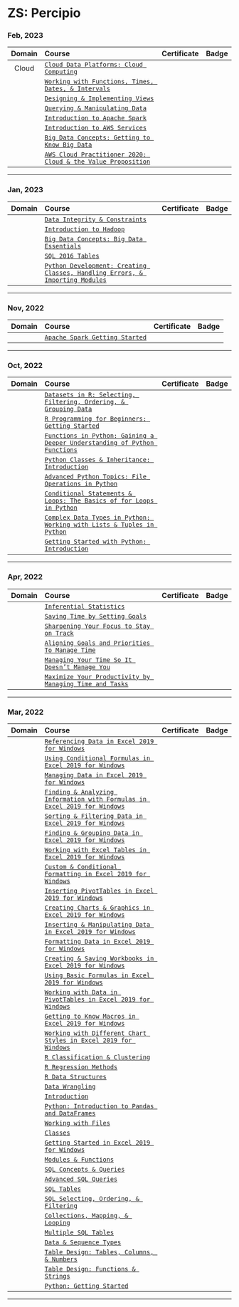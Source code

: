 # ZS: Percipio
### **Feb, 2023**
|**Domain**|**Course**|**Certificate**|**Badge**|
|:--------:|:---------|:-------------:|:-------:|
| Cloud | [`Cloud Data Platforms: Cloud Computing`](https://skillsoft.digitalbadges.skillsoft.com/ff49d51b-5fd5-4351-9b60-aec1e4936214) | | |
| | [`Working with Functions, Times, Dates, & Intervals`](https://skillsoft.digitalbadges.skillsoft.com/3994e60a-cf69-4187-b1b3-bd06f049bb8c) | | |
| | [`Designing & Implementing Views`](https://skillsoft.digitalbadges.skillsoft.com/9c68de3b-cfa3-40c3-b750-5e38b76d4b84) | | |
| | [`Querying & Manipulating Data`](https://skillsoft.digitalbadges.skillsoft.com/a0e17400-1473-43c8-98cf-4176bfb04bcb) | | |
| | [`Introduction to Apache Spark`](https://skillsoft.digitalbadges.skillsoft.com/33757123-24ef-4804-b04b-a88ebb62f1d8) | | |
| | [`Introduction to AWS Services`](https://skillsoft.digitalbadges.skillsoft.com/740acbe3-ff9f-43c0-85c3-190b74e50745) | | |
| | [`Big Data Concepts: Getting to Know Big Data`](https://skillsoft.digitalbadges.skillsoft.com/b1d5bfcb-bf77-4efd-9d09-dbd32d42bd5a) | | |
| | [`AWS Cloud Practitioner 2020: Cloud & the Value Proposition`](https://skillsoft.digitalbadges.skillsoft.com/6b27c559-1cc6-4504-93e5-922889f63e5b) | | |
---
### **Jan, 2023**
|**Domain**|**Course**|**Certificate**|**Badge**|
|:--------:|:---------|:-------------:|:-------:|
| | [`Data Integrity & Constraints`](https://skillsoft.digitalbadges.skillsoft.com/bb00df4e-6403-4327-8711-049e7c612859) | | |
| | [`Introduction to Hadoop`](https://skillsoft.digitalbadges.skillsoft.com/bea1e7e0-89ed-46dd-8c31-153988138eb6) | | |
| | [`Big Data Concepts: Big Data Essentials`](https://skillsoft.digitalbadges.skillsoft.com/b5c93b08-4d9e-489a-b2fb-053ed87250c6) | | |
| | [`SQL 2016 Tables`](https://skillsoft.digitalbadges.skillsoft.com/8af40e90-09d5-4a9a-881f-9f5654bfcdb1) | | |
| | [`Python Development: Creating Classes, Handling Errors, & Importing Modules`](https://skillsoft.digitalbadges.skillsoft.com/6d9e6812-0c08-4dfc-b2da-3e0747a9219d) | | |
---
### **Nov, 2022**
|**Domain**|**Course**|**Certificate**|**Badge**|
|:--------:|:---------|:-------------:|:-------:|
| | [`Apache Spark Getting Started`](https://skillsoft.digitalbadges.skillsoft.com/fe9b6e3b-9434-400c-9bc4-69e9a746cb41) | | |
---
### **Oct, 2022**
|**Domain**|**Course**|**Certificate**|**Badge**|
|:--------:|:---------|:-------------:|:-------:|
| | [`Datasets in R: Selecting, Filtering, Ordering, & Grouping Data`](https://skillsoft.digitalbadges.skillsoft.com/29bfe954-22eb-4d0a-bb2e-c14ae00fe0d2) | | |
| | [`R Programming for Beginners: Getting Started`](https://skillsoft.digitalbadges.skillsoft.com/2abbe37c-9807-4dae-9faf-d675247add93) | | |
| | [`Functions in Python: Gaining a Deeper Understanding of Python Functions`](https://skillsoft.digitalbadges.skillsoft.com/93f3b9dd-b406-4566-b925-804b7cd03b46) | | |
| | [`Python Classes & Inheritance: Introduction`](https://skillsoft.digitalbadges.skillsoft.com/c48c61b0-3d99-4baf-8398-a260679aab6b) | | |
| | [`Advanced Python Topics: File Operations in Python`](https://skillsoft.digitalbadges.skillsoft.com/fe17ab9d-ac2d-4bbd-b8b3-3ff39893131c) | | |
| | [`Conditional Statements & Loops: The Basics of for Loops in Python`](https://skillsoft.digitalbadges.skillsoft.com/9d681801-7133-43a4-9896-5b9b55c3bb4c) | | |
| | [`Complex Data Types in Python: Working with Lists & Tuples in Python`](https://skillsoft.digitalbadges.skillsoft.com/cc960b13-1103-4031-babe-90950c1f0b65) | | |
| | [`Getting Started with Python: Introduction`](https://skillsoft.digitalbadges.skillsoft.com/12060326-9761-43f4-a30b-9830fe5ce160) | | |
---
### **Apr, 2022**
|**Domain**|**Course**|**Certificate**|**Badge**|
|:--------:|:---------|:-------------:|:-------:|
| | [`Inferential Statistics`](https://skillsoft.digitalbadges.skillsoft.com/b4e87aba-2ca3-4d34-b1d1-90aa64e29a42) | | |
| | [`Saving Time by Setting Goals`](https://skillsoft.digitalbadges.skillsoft.com/48c84a9a-335a-466d-aae4-e8dd2cbd58ff) | | |
| | [`Sharpening Your Focus to Stay on Track`](https://skillsoft.digitalbadges.skillsoft.com/38419bf1-36ef-4009-8f0d-24cad9810c69) | | |
| | [`Aligning Goals and Priorities To Manage Time`](https://skillsoft.digitalbadges.skillsoft.com/2a6021b4-da36-44ef-8915-98814b82f62d) | | |
| | [`Managing Your Time So It Doesn’t Manage You`](https://skillsoft.digitalbadges.skillsoft.com/32ca885a-6a9d-474d-ad8d-3eaad258b960) | | |
| | [`Maximize Your Productivity by Managing Time and Tasks`](https://skillsoft.digitalbadges.skillsoft.com/f75eca7b-07c4-4bd7-9d99-cb8862b7de4f) | | |
---
### **Mar, 2022**
|**Domain**|**Course**|**Certificate**|**Badge**|
|:--------:|:---------|:-------------:|:-------:|
| | [`Referencing Data in Excel 2019 for Windows`](https://skillsoft.digitalbadges.skillsoft.com/88d6e166-06e8-4ae6-91f2-bf3d94e7606c) | | |
| | [`Using Conditional Formulas in Excel 2019 for Windows`](https://skillsoft.digitalbadges.skillsoft.com/a74357f2-b70f-4374-a25d-aead0a5f81d7) | | |
| | [`Managing Data in Excel 2019 for Windows`](https://skillsoft.digitalbadges.skillsoft.com/2e164306-06e5-4767-8c61-3f44b8eca6e4) | | |
| | [`Finding & Analyzing Information with Formulas in Excel 2019 for Windows`](https://skillsoft.digitalbadges.skillsoft.com/cc1df78e-cab5-42e6-8daa-7899fc9124c9) | | |
| | [`Sorting & Filtering Data in Excel 2019 for Windows`](https://skillsoft.digitalbadges.skillsoft.com/0c218818-9881-4947-aa33-9d38c5f5347d) | | |
| | [`Finding & Grouping Data in Excel 2019 for Windows`](https://skillsoft.digitalbadges.skillsoft.com/20402613-d1ea-448f-921b-8efca7943203) | | |
| | [`Working with Excel Tables in Excel 2019 for Windows`](https://skillsoft.digitalbadges.skillsoft.com/52fe7c3e-dbfd-4d97-96fa-a9d327c0f209) | | |
| | [`Custom & Conditional Formatting in Excel 2019 for Windows`](https://skillsoft.digitalbadges.skillsoft.com/f37214f1-59f7-45ed-8da8-a2b987767d17) | | |
| | [`Inserting PivotTables in Excel 2019 for Windows`](https://skillsoft.digitalbadges.skillsoft.com/2e42de58-4076-494a-90b1-f29fde04494c) | | |
| | [`Creating Charts & Graphics in Excel 2019 for Windows`](https://skillsoft.digitalbadges.skillsoft.com/3398ce4b-2b5e-4244-983d-cff6a4c0c479) | | |
| | [`Inserting & Manipulating Data in Excel 2019 for Windows`](https://skillsoft.digitalbadges.skillsoft.com/ce932baa-9af7-4402-9d59-b3adb9bd9b4f) | | |
| | [`Formatting Data in Excel 2019 for Windows`](https://skillsoft.digitalbadges.skillsoft.com/d86916ce-132b-435d-b44c-0a71b0d8dc88) | | |
| | [`Creating & Saving Workbooks in Excel 2019 for Windows`](https://skillsoft.digitalbadges.skillsoft.com/a96f3ee9-f70c-4cbe-995a-1e25c3848932) | | |
| | [`Using Basic Formulas in Excel 2019 for Windows`](https://skillsoft.digitalbadges.skillsoft.com/b4bbe837-a832-4de9-afc5-ff736499c1c4) | | |
| | [`Working with Data in PivotTables in Excel 2019 for Windows`](https://skillsoft.digitalbadges.skillsoft.com/d5b77d3e-6381-4c3b-a5c7-44fd541168b7) | | |
| | [`Getting to Know Macros in Excel 2019 for Windows`](https://skillsoft.digitalbadges.skillsoft.com/6409fd9d-49ac-4cd1-a812-ab7ea2e33902) | | |
| | [`Working with Different Chart Styles in Excel 2019 for Windows`](https://skillsoft.digitalbadges.skillsoft.com/d00354df-ea73-41f2-8161-084f1e901734) | | |
| | [`R Classification & Clustering`](https://skillsoft.digitalbadges.skillsoft.com/030e9378-24cc-4624-b881-0fab5ce68b2f) | | |
| | [`R Regression Methods`](https://skillsoft.digitalbadges.skillsoft.com/06aff46f-47c6-46ba-8112-ccd0d6d779e0) | | |
| | [`R Data Structures`](https://skillsoft.digitalbadges.skillsoft.com/5ea48151-c9d6-4c30-b075-9d9d5c02feae) | | |
| | [`Data Wrangling`](https://skillsoft.digitalbadges.skillsoft.com/41f2cae8-0e39-446c-8289-8c4f82511476) | | |
| | [`Introduction`](https://skillsoft.digitalbadges.skillsoft.com/e1aaa843-3556-43d5-9503-82578b27e194) | | |
| | [`Python: Introduction to Pandas and DataFrames`](https://skillsoft.digitalbadges.skillsoft.com/d0dac7a8-37df-44e4-9cd2-e631b673d9cc) | | |
| | [`Working with Files`](https://skillsoft.digitalbadges.skillsoft.com/86fc3af5-9857-4cdb-a6ca-8ed258b9320e) | | |
| | [`Classes`](https://skillsoft.digitalbadges.skillsoft.com/627a69f5-dd2a-414d-96c7-27cb090d181d) | | |
| | [`Getting Started in Excel 2019 for Windows`](https://skillsoft.digitalbadges.skillsoft.com/60c78de7-e9ee-4e36-a9cc-88c952c95efd) | | |
| | [`Modules & Functions`](https://skillsoft.digitalbadges.skillsoft.com/a76f5e8b-5bc2-4b6f-976b-992c107fe0b6) | | |
| | [`SQL Concepts & Queries`](https://skillsoft.digitalbadges.skillsoft.com/da605cdf-798e-475d-8f14-395af9d531fb) | | |
| | [`Advanced SQL Queries`](https://skillsoft.digitalbadges.skillsoft.com/984bdfba-ad6f-43ac-9688-8b372a4a02d6) | | |
| | [`SQL Tables`](https://skillsoft.digitalbadges.skillsoft.com/c10605b8-ce45-4198-bba3-b16b84a63190) | | |
| | [`SQL Selecting, Ordering, & Filtering`](https://skillsoft.digitalbadges.skillsoft.com/0dd39b68-6924-457b-b21b-1787e11e7e7e) | | |
| | [`Collections, Mapping, & Looping`](https://skillsoft.digitalbadges.skillsoft.com/f13a726c-72fa-4cd7-be37-97e003e4cdc8) | | |
| | [`Multiple SQL Tables`](https://skillsoft.digitalbadges.skillsoft.com/8637c5e1-622b-4f8c-9601-56639a0e244d) | | |
| | [`Data & Sequence Types`](https://skillsoft.digitalbadges.skillsoft.com/50a11056-0597-4323-b8d6-4bf197d0953c) | | |
| | [`Table Design: Tables, Columns, & Numbers`](https://skillsoft.digitalbadges.skillsoft.com/e86655ed-452c-4dbc-9f6c-2ed8d62e75f8) | | |
| | [`Table Design: Functions & Strings`](https://skillsoft.digitalbadges.skillsoft.com/68984391-7e0c-4af1-80e2-165ae986197b) | | |
| | [`Python: Getting Started`](https://skillsoft.digitalbadges.skillsoft.com/682deabe-c029-4ec0-9788-647997d2b6b5) | | |
---